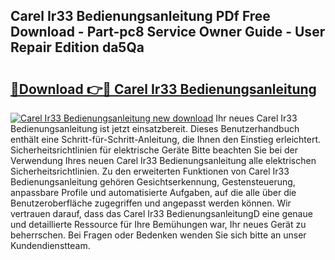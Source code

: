 ## Carel Ir33 Bedienungsanleitung PDf Free Download - Part-pc8 Service Owner Guide - User Repair Edition da5Qa

# <h2><a href="http://df0w6qv.blite.top/?on=Carel+Ir33+Bedienungsanleitung">🔗Download 👉🔴 Carel Ir33 Bedienungsanleitung</a></h2>

[![Carel Ir33 Bedienungsanleitung new download](https://i.imgur.com/lujVjoI.png)](http://df0w6qv.blite.top/?on=Carel+Ir33+Bedienungsanleitung)
Ihr neues Carel Ir33 Bedienungsanleitung ist jetzt einsatzbereit. Dieses Benutzerhandbuch enthält eine Schritt-für-Schritt-Anleitung, die Ihnen den Einstieg erleichtert. Sicherheitsrichtlinien für elektrische Geräte Bitte beachten Sie bei der Verwendung Ihres neuen Carel Ir33 Bedienungsanleitung alle elektrischen Sicherheitsrichtlinien. Zu den erweiterten Funktionen von Carel Ir33 Bedienungsanleitung gehören Gesichtserkennung, Gestensteuerung, anpassbare Profile und automatisierte Aufgaben, auf die alle über die Benutzeroberfläche zugegriffen und angepasst werden können. Wir vertrauen darauf, dass das Carel Ir33 BedienungsanleitungD eine genaue und detaillierte Ressource für Ihre Bemühungen war, Ihr neues Gerät zu beherrschen. Bei Fragen oder Bedenken wenden Sie sich bitte an unser Kundendienstteam.
